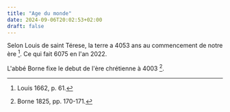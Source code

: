 ```yaml
---
title: "Age du monde"
date: 2024-09-06T20:02:53+02:00
draft: false
---
```



Selon Louis de saint Térese, la terre a 4053 ans au commencement de notre ère [^1]. Ce qui fait 6075 en l'an 2022.

[^1]: Louis 1662, p. 61.

L'abbé Borne fixe le debut de l'ère chrétienne à 4003 [^2].

[^2]: Borne 1825, pp. 170-171.
